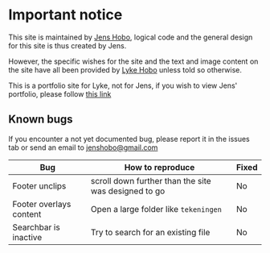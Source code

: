 # Important notice

This site is maintained by [Jens Hobo](https://github.com/jenshobo), logical code and the general design for this site is thus created by Jens.

However, the specific wishes for the site and the text and image content on the site have all been provided by [Lyke Hobo](https://github.com/lykehobo) unless told so otherwise.

This is a portfolio site for Lyke, not for Jens, if you wish to view Jens' portfolio, please follow [this link](https://jenshobo.github.io/)

## Known bugs

If you encounter a not yet documented bug, please report it in the issues tab or send an email to [jenshobo@gmail.com](mailto:jenshobo@gmail.com)

| Bug | How to reproduce | Fixed |
| - | - | - |
| Footer unclips | scroll down further than the site was designed to go | No |
| Footer overlays content | Open a large folder like ```tekeningen``` | No |
| Searchbar is inactive | Try to search for an existing file | No |